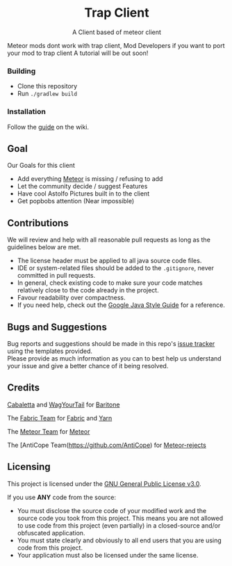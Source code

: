 
<p align="center">

</p>

<h1 align="center">Trap Client</h1>
<p align="center">A Client based of meteor client</p>

<div align="center">
    
</div>


Meteor mods dont work with trap client, Mod Developers if you want to port your mod to trap client
A tutorial will be out soon!

### Building
- Clone this repository
- Run `./gradlew build`

### Installation
Follow the [guide](https://meteorclient.com/faq/installation) on the wiki.

## Goal
Our Goals for this client
- Add everything [Meteor](https://github.com/MeteorDevelopment/meteor-client) is missing / refusing to add
- Let the community decide / suggest Features
- Have cool Astolfo Pictures built in to the client
- Get popbobs attention (Near impossible)

## Contributions
We will review and help with all reasonable pull requests as long as the guidelines below are met.

- The license header must be applied to all java source code files.
- IDE or system-related files should be added to the `.gitignore`, never committed in pull requests.
- In general, check existing code to make sure your code matches relatively close to the code already in the project.
- Favour readability over compactness.
- If you need help, check out the [Google Java Style Guide](https://google.github.io/styleguide/javaguide.html) for a reference.

## Bugs and Suggestions
Bug reports and suggestions should be made in this repo's [issue tracker](https://github.com/vincelmfao/trap-client/issues) using the templates provided.  
Please provide as much information as you can to best help us understand your issue and give a better chance of it being resolved.



## Credits
[Cabaletta](https://github.com/cabaletta) and [WagYourTail](https://github.com/wagyourtail) for [Baritone](https://github.com/cabaletta/baritone)

The [Fabric Team](https://github.com/FabricMC) for [Fabric](https://github.com/FabricMC/fabric-loader) and [Yarn](https://github.com/FabricMC/yarn)

The [Meteor Team](https://github.com/meteordevelopment) for [Meteor](https://github.com/MeteorDevelopment/meteor-client)

The [AntiCope Team(https://github.com/AntiCope) for [Meteor-rejects](https://github.com/AntiCope/meteor-rejects)


## Licensing
This project is licensed under the [GNU General Public License v3.0](https://www.gnu.org/licenses/gpl-3.0.en.html). 

If you use **ANY** code from the source:
- You must disclose the source code of your modified work and the source code you took from this project. This means you are not allowed to use code from this project (even partially) in a closed-source and/or obfuscated application.
- You must state clearly and obviously to all end users that you are using code from this project.
- Your application must also be licensed under the same license.
